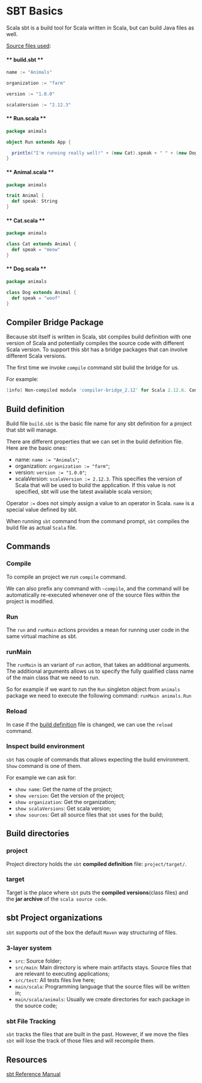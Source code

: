# SBT Basics

Scala sbt is a build tool for Scala written in Scala, but can build Java files as well.

[Source files used](https://github.com/mariopavlov/Learn_Scala/tree/master/src/sbt/basics):

<!-- tabs:start -->

#### ** build.sbt **

```scala
name := "Animals"

organization := "farm"

version := "1.0.0"

scalaVersion := "2.12.3"
```

#### ** Run.scala **

```scala
package animals

object Run extends App {

  println("I'm running really well!" + (new Cat).speak + " " + (new Dog).speak)
}

```

#### ** Animal.scala **

```scala
package animals

trait Animal {
  def speak: String
}

```

#### ** Cat.scala **

```scala
package animals

class Cat extends Animal {
  def speak = "meow"
}

```

#### ** Dog.scala **

```scala
package animals

class Dog extends Animal {
  def speak = "woof"
}

```

<!-- tabs:end -->

## Compiler Bridge Package

Because sbt itself is written in Scala, sbt compiles build definition with one version of Scala and potentially compiles the source code with different Scala version. To support this sbt has a bridge packages that can involve different Scala versions.

The first time we invoke `compile` command sbt build the bridge for us.

For example:

```powershell
[info] Non-compiled module 'compiler-bridge_2.12' for Scala 2.12.6. Compiling...
```

## Build definition

Build file `build.sbt` is the basic file name for any sbt definition for a project that sbt will manage.

There are different properties that we can set in the build definition file. Here are the basic ones:

- name: `name := "Animals"`;
- organization: `organization := "farm"`;
- version: `version := "1.0.0"`;
- scalaVersion: `scalaVersion := 2.12.3`. This specifies the version of Scala that will be used to build the application. If this value is not specified, sbt will use the latest available scala version;

Operator `:=` does not simply assign a value to an operator in Scala. `name` is a special value defined by sbt.

When running `sbt` command from the command prompt, `sbt` compiles the build file as actual `Scala` file.

## Commands

### Compile

To compile an project we run `compile` command.

We can also prefix any command with `~compile`, and the command will be automatically re-executed whenever one of the source files within the project is modified.

### Run

The `run` and `runMain` actions provides a mean for running user code in the same virtual machine as sbt.

### runMain

The `runMain` is an variant of `run` action, that takes an additional arguments. The additional arguments allows us to specify the fully qualified class name of the main class that we need to run.

So for example if we want to run the `Run` singleton object from `animals` package we need to execute the following command: `runMain animals.Run`

### Reload

In case if the [build definition](#build-definition) file is changed, we can use the `reload` command.

### Inspect build environment

`sbt` has couple of commands that allows expecting the build environment. `Show` command is one of them.

For example we can ask for:

- `show name`: Get the name of the project;
- `show version`: Get the version of the project;
- `show organization`: Get the organization;
- `show scalaVersions`: Get scala version;
- `show sources`: Get all source files that `sbt` uses for the build;

## Build directories

### project

Project directory holds the `sbt` **compiled definition** file: `project/target/`.

### target

Target is the place where `sbt` puts the **compiled versions**(class files) and the **jar archive** of the `scala source code`.

## sbt Project organizations

`sbt` supports out of the box the default `Maven` way structuring of files.

### 3-layer system

- `src`: Source folder;
- `src/main`: Main directory is where main artifacts stays. Source files that are relevant to executing applications;
- `src/test`: All tests files live here;
- `main/scala`: Programming language that the source files will be written in;
- `main/scala/animals`: Usually we create directories for each package in the source code;

### sbt File Tracking

`sbt` tracks the files that are built in the past. However, if we move the files `sbt` will lose the track of those files and will recompile them.

## Resources

[sbt Reference Manual](https://www.scala-sbt.org/1.x/docs/index.html)
